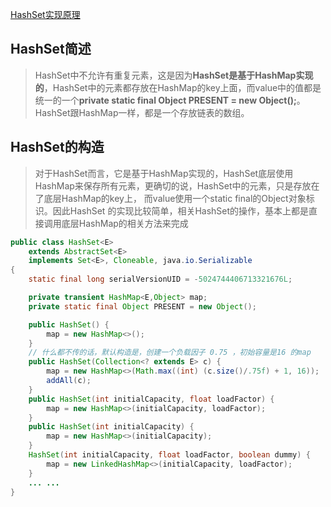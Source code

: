 [HashSet实现原理](https://www.jianshu.com/p/1ed5fa8e357b)

## HashSet简述

> HashSet中不允许有重复元素，这是因为**HashSet是基于HashMap实现的**，HashSet中的元素都存放在HashMap的key上面，而value中的值都是统一的一个**private static final Object PRESENT = new Object();**。HashSet跟HashMap一样，都是一个存放链表的数组。

## HashSet的构造

> 对于HashSet而言，它是基于HashMap实现的，HashSet底层使用HashMap来保存所有元素，更确切的说，HashSet中的元素，只是存放在了底层HashMap的key上， 而value使用一个static final的Object对象标识。因此HashSet 的实现比较简单，相关HashSet的操作，基本上都是直接调用底层HashMap的相关方法来完成

```java
public class HashSet<E>
    extends AbstractSet<E>
    implements Set<E>, Cloneable, java.io.Serializable
{
    static final long serialVersionUID = -5024744406713321676L;

    private transient HashMap<E,Object> map;
    private static final Object PRESENT = new Object();

    public HashSet() {
        map = new HashMap<>();
    }
	// 什么都不传的话，默认构造是，创建一个负载因子 0.75 ，初始容量是16 的map
    public HashSet(Collection<? extends E> c) {
        map = new HashMap<>(Math.max((int) (c.size()/.75f) + 1, 16));
        addAll(c);
    }
    public HashSet(int initialCapacity, float loadFactor) {
        map = new HashMap<>(initialCapacity, loadFactor);
    }
    public HashSet(int initialCapacity) {
        map = new HashMap<>(initialCapacity);
    }
    HashSet(int initialCapacity, float loadFactor, boolean dummy) {
        map = new LinkedHashMap<>(initialCapacity, loadFactor);
    }
    ... ...
}
```




